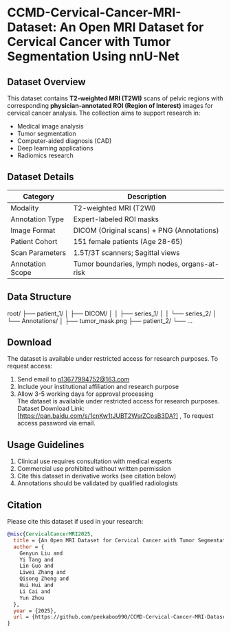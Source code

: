 # CCMD-Cervical-Cancer-MRI-Dataset: An Open MRI Dataset for Cervical Cancer with Tumor Segmentation Using nnU-Net

## Dataset Overview

This dataset contains **T2-weighted MRI (T2WI)** scans of pelvic regions with corresponding **physician-annotated ROI (Region of Interest)** images for cervical cancer analysis. The collection aims to support research in:

- Medical image analysis
- Tumor segmentation
- Computer-aided diagnosis (CAD)
- Deep learning applications
- Radiomics research

## Dataset Details

| Category          | Description                                  |
|-------------------|----------------------------------------------|
| Modality          | T2-weighted MRI (T2WI)                      |
| Annotation Type   | Expert-labeled ROI masks                    |
| Image Format      | DICOM (Original scans) + PNG (Annotations)  |
| Patient Cohort    | 151 female patients (Age 28-65)             |
| Scan Parameters   | 1.5T/3T scanners; Sagittal views            |
| Annotation Scope  | Tumor boundaries, lymph nodes, organs-at-risk |

## Data Structure
root/
├── patient_1/
│ ├── DICOM/
│ │ ├── series_1/
│ │ └── series_2/
│ └── Annotations/
│ ├── tumor_mask.png
├── patient_2/
└── ...


## Download

The dataset is available under restricted access for research purposes. To request access:  
1. Send email to [n13677994752@163.com](mailto:n13677994752@163.com)  
2. Include your institutional affiliation and research purpose  
3. Allow 3-5 working days for approval processing  
The dataset is available under restricted access for research purposes. Dataset Download Link: [https://pan.baidu.com/s/1cnKw1tJUBT2WsrZCpsB3DA?] , To request access password via email.

## Usage Guidelines

1. Clinical use requires consultation with medical experts
2. Commercial use prohibited without written permission
3. Cite this dataset in derivative works (see citation below)
4. Annotations should be validated by qualified radiologists

## Citation

Please cite this dataset if used in your research:
```bibtex
@misc{CervicalCancerMRI2025,
  title = {An Open MRI Dataset for Cervical Cancer with Tumor Segmentation Using nnU-Net},
  author = {
    Genyun Liu and 
    Yi Tang and 
    Lin Guo and 
    Liwei Zhang and 
    Qisong Zheng and 
    Hui Hui and 
    Li Cai and 
    Yun Zhou
  },
  year = {2025},
  url = {https://github.com/peekaboo990/CCMD-Cervical-Cancer-MRI-Dataset},
}
